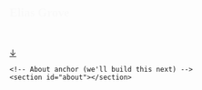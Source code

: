 <!DOCTYPE html>
<html lang="en">
  <head>
    <meta charset="UTF-8" />
    <meta name="viewport" content="width=device-width, initial-scale=1.0" />
    <title>Elias Grove</title>
    <link href="https://fonts.googleapis.com/css2?family=EB+Garamond&family=Inter:wght@400;600&display=swap" rel="stylesheet">
    <script src="https://cdn.tailwindcss.com"></script>
    <style>
      body {
        font-family: 'Inter', sans-serif;
      }
      h1, h2 {
        font-family: 'EB Garamond', serif;
      }
      .fade-in {
        opacity: 0;
        animation: fadeIn ease 2s forwards;
      }
      @keyframes fadeIn {
        to {
          opacity: 1;
        }
      }
    </style>
  </head>
  <body class="bg-black text-white">
    <!-- Hero / Landing -->
    <section class="relative h-screen flex flex-col justify-center items-center text-center px-6 bg-cover bg-center" style="background-image: url('https://images.unsplash.com/photo-1522120690810-7a7d41dcd81d?auto=format&fit=crop&w=1650&q=80');">
      <div class="bg-black/60 absolute inset-0"></div>
      <div class="relative z-10">
        <h1 class="text-5xl md:text-7xl font-serif mb-4 fade-in">Elias Grove</h1>
        <p class="text-lg md:text-xl italic text-gray-300 fade-in" style="animation-delay: 0.5s;">I write fiction. You can find my work below.</p>
        <div class="mt-10 animate-bounce">
          <a href="#about" class="text-white text-2xl">&#8595;</a>
        </div>
      </div>
    </section>

    <!-- About anchor (we'll build this next) -->
    <section id="about"></section>
  </body>
</html>
